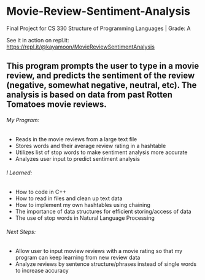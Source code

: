 # Movie-Review-Sentiment-Analysis

Final Project for CS 330 Structure of Programming Languages | Grade: A

See it in action on repl.it: https://repl.it/@kayamoon/MovieReviewSentimentAnalysis



## This program prompts the user to type in a movie review, and predicts the sentiment of the review (negative, somewhat negative, neutral, etc). The analysis is based on data from past Rotten Tomatoes movie reviews.


###### My Program:
- Reads in the movie reviews from a large text file
- Stores words and their average review rating in a hashtable
- Utilizes list of stop words to make sentiment analysis more accurate
- Analyzes user input to predict sentiment analysis

###### I Learned:
- How to code in C++
- How to read in files and clean up text data
- How to implement my own hashtables using chaining
- The importance of data structures for efficient storing/access of data
- The use of stop words in Natural Language Processing


###### Next Steps:
- Allow user to input moview reviews with a movie rating so that my program can keep learning from new review data
- Analyze reviews by sentence structure/phrases instead of single words to increase accuracy

